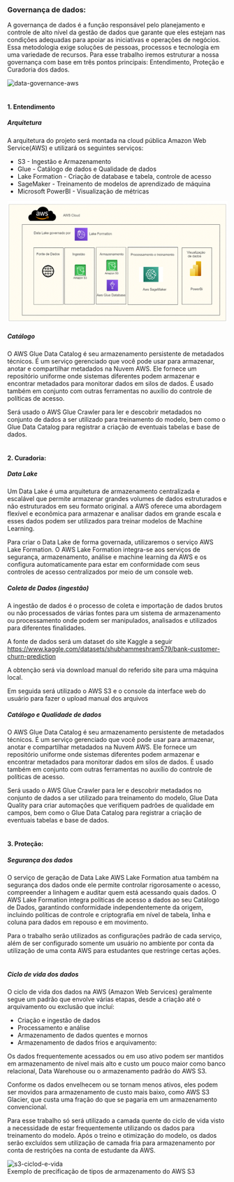 ### Governança de dados:

A governança de dados é a função responsável pelo planejamento e controle de alto nível da gestão de dados que garante que eles estejam nas condições adequadas para apoiar as iniciativas e operações de negócios. Essa metodologia exige soluções de pessoas, processos e tecnologia em uma variedade de recursos. Para esse trabalho iremos estruturar a nossa governança com base em três pontos principais: Entendimento, Proteção e  Curadoria dos dados.

![data-governance-aws](https://d1.awsstatic.com/DataGovCircle.b5af9c5c3ca8cad21dfbbce119d34c78fa7827be.png)
<br>
<br>

#### 1. Entendimento


##### Arquitetura


A arquitetura do projeto será montada na cloud pública Amazon Web Service(AWS) e utilizará os seguintes serviços:

* S3 - Ingestão e Armazenamento
* Glue - Catálogo de dados e Qualidade de dados
* Lake Formation - Criação de database e tabela, controle de acesso
* SageMaker - Treinamento de modelos de aprendizado de máquina
* Microsoft PowerBI  - Visualização de métricas

![arquitetura](https://github.com/Tecnologia-em-Banco-de-Dados-PUC-Minas/eixo5_grupo3_20241/blob/main/projeto/ext/arquteturap5)


##### Catálogo

O AWS Glue Data Catalog é seu armazenamento persistente de metadados técnicos. É um serviço gerenciado que você pode usar para armazenar, anotar e compartilhar metadados na Nuvem AWS.  Ele fornece um repositório uniforme onde sistemas diferentes podem armazenar e encontrar metadados para monitorar dados em silos de dados. É usado também em conjunto com outras ferramentas no auxílio do controle de políticas de acesso. 

Será usado o AWS Glue Crawler para ler e descobrir metadados no conjunto de dados a ser utilizado para treinamento do modelo, bem como o Glue Data Catalog para registrar a criação de eventuais tabelas e base de dados. 
<br>
<br>


#### 2. Curadoria:


##### Data Lake

Um Data Lake  é uma arquitetura de armazenamento centralizada e escalável que permite armazenar grandes volumes de dados estruturados e não estruturados em seu formato original. a AWS oferece uma abordagem flexível e econômica para armazenar e analisar dados em grande escala e esses dados podem ser utilizados para treinar modelos de Machine Learning. 

Para criar o Data Lake de forma governada, utilizaremos o serviço AWS Lake Formation. O AWS Lake Formation integra-se aos serviços de segurança, armazenamento, análise e machine learning da AWS e os configura automaticamente para estar em conformidade com seus controles de acesso centralizados por meio de um console web. 


##### Coleta de Dados (ingestão)

A ingestão de dados é o processo de coleta e importação de dados brutos ou não processados de várias fontes para um sistema de armazenamento ou processamento onde podem ser manipulados, analisados e utilizados para diferentes finalidades.

A fonte de dados será um dataset do site Kaggle a seguir https://www.kaggle.com/datasets/shubhammeshram579/bank-customer-churn-prediction

A obtenção será via download manual do referido site para uma máquina local. 

Em seguida será utilizado o AWS S3 e o console da interface web do usuário para fazer o upload manual dos arquivos
<br>

##### Catálogo e Qualidade de dados

O AWS Glue Data Catalog é seu armazenamento persistente de metadados técnicos. É um serviço gerenciado que você pode usar para armazenar, anotar e compartilhar metadados na Nuvem AWS.  Ele fornece um repositório uniforme onde sistemas diferentes podem armazenar e encontrar metadados para monitorar dados em silos de dados. É usado também em conjunto com outras ferramentas no auxílio do controle de políticas de acesso. 

Será usado o AWS Glue Crawler para ler e descobrir metadados no conjunto de dados a ser utilizado para treinamento do modelo, Glue Data Quality para criar automações que verifiquem padrões de qualidade em campos, bem como o Glue Data Catalog para registrar a criação de eventuais tabelas e base de dados. 
<br>
<br>

 
#### 3. Proteção:


##### Segurança dos dados

O serviço de geração de Data Lake AWS Lake Formation atua também na segurança dos dados onde ele permite controlar rigorosamente o acesso, compreender a linhagem e auditar quem está acessando quais dados. O AWS Lake Formation integra políticas de acesso a dados ao seu Catálogo de Dados, garantindo conformidade independentemente da origem, incluindo políticas de controle e criptografia em nível de tabela, linha e coluna para dados em repouso e em movimento.

Para o trabalho serão utilizados as configurações padrão de cada serviço, além de ser configurado somente um usuário no ambiente por conta da utilização de uma conta AWS para estudantes que restringe certas ações. 
<br>
<br>

##### Ciclo de vida dos dados 

O ciclo de vida dos dados na AWS (Amazon Web Services) geralmente segue um padrão que envolve várias etapas, desde a criação até o arquivamento ou exclusão que incluí:

* Criação e ingestão de dados
* Processamento e análise
* Armazenamento de dados quentes e mornos
* Armazenamento de dados frios e arquivamento:

Os dados frequentemente acessados ou em uso ativo podem ser mantidos em armazenamento de nível mais alto e custo um pouco maior como banco relacional, Data Warehouse ou o armazenamento padrão do AWS S3. 

Conforme os dados envelhecem ou se tornam menos ativos, eles podem ser movidos para armazenamento de custo mais baixo, como AWS S3 Glacier, que custa uma fração do que se pagaria em um armazenamento convencional. 
<br>  

Para esse trabalho só será utilizado a camada quente do ciclo de vida visto a necessidade de estar frequentemente utilizando os dados para treinamento do modelo. Após o treino e otimização do modelo, os dados serão excluídos sem utilização de camada fria para armazenamento por conta de restrições na conta de estudante da AWS.

![s3-ciclod-e-vida](https://miro.medium.com/v2/resize:fit:640/format:webp/1*PZryXkcXoVj99unK-XNqUA.png)
<br>
Exemplo de precificação de tipos de armazenamento do AWS S3

